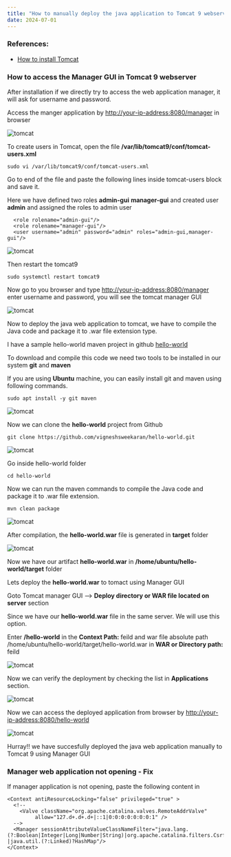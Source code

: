 ```yaml
---
title: "How to manually deploy the java application to Tomcat 9 webserver"
date: 2024-07-01
---
```


### References:

- [How to install Tomcat](/index.php/tomcat/10-installation)

### How to access the Manager GUI in Tomcat 9 webserver

After installation if we directly try to access the web application manager, it will ask for username and password.

Access the manger application by [http://your-ip-address:8080/manager](http://your-ip-address:8080/manager) in browser

![tomcat](images/tomcat-manger-login.png)

To create users in Tomcat, open the file **/var/lib/tomcat9/conf/tomcat-users.xml**

```
sudo vi /var/lib/tomcat9/conf/tomcat-users.xml
```

Go to end of the file and paste the following lines inside tomcat-users block and save it.

Here we have defined two roles **admin-gui** **manager-gui** and created user **admin** and assigned the roles to admin user

```
  <role rolename="admin-gui"/>
  <role rolename="manager-gui"/>
  <user username="admin" password="admin" roles="admin-gui,manager-gui"/>
```

![tomcat](images/tomcat-users-xml.png)

Then restart the tomcat9

```
sudo systemctl restart tomcat9
```

Now go to you browser and type [http://your-ip-address:8080/manager](http://your-ip-address:8080/manager) enter username and password, you will see the tomcat manager GUI

![tomcat](images/tomcat-manager-gui.png)

Now to deploy the java web application to tomcat, we have to compile the Java code and package it to .war file extension type.

I have a sample hello-world maven project in github [hello-world](https://github.com/vigneshsweekaran/hello-world)

To download and compile this code we need two tools to be installed in our system **git** and **maven**

If you are using **Ubuntu** machine, you can easily install git and maven using following commands.

```
sudo apt install -y git maven
```

![tomcat](images/tomcat-install-git-maven.png)

Now we can clone the **hello-world** project from Github

```
git clone https://github.com/vigneshsweekaran/hello-world.git
```

![tomcat](images/tomcat-manually-git-clone.png)

Go inside hello-world folder

```
cd hello-world
```

Now we can run the maven commands to compile the Java code and package it to .war file extension.

```
mvn clean package
```

![tomcat](images/tomcat-mvn-clean-package.png)

After compilation, the **hello-world.war** file is generated in **target** folder

![tomcat](images/tomcat-target-folder.png)

Now we have our artifact **hello-world.war** in **/home/ubuntu/hello-world/target** folder

Lets deploy the **hello-world.war** to tomact using Manager GUI

Goto Tomcat manager GUI --> **Deploy directory or WAR file located on server** section

Since we have our **hello-world.war** file in the same server. We will use this option.

Enter **/hello-world** in the **Context Path:** feild and war file absolute path /home/ubuntu/hello-world/target/hello-world.war in **WAR or Directory path:** feild

![tomcat](images/tomcat-deploy-war-gui.png)

Now we can verify the deployment by checking the list in **Applications** section.

![tomcat](images/tomcat-deployed-gui.png)

Now we can access the deployed application from browser by [http://your-ip-address:8080/hello-world](http://your-ip-address:8080/hello-world)

![tomcat](images/tomcat-hello-world-context.png)

Hurray!! we have succesfully deployed the java web application manually to Tomcat 9 using Manager GUI

### Manager web application not opening - Fix

If manager application is not opening, paste the following content in

```
<Context antiResourceLocking="false" privileged="true" >
  <!--
    <Valve className="org.apache.catalina.valves.RemoteAddrValve"
         allow="127.d+.d+.d+|::1|0:0:0:0:0:0:0:1" />
  -->
  <Manager sessionAttributeValueClassNameFilter="java.lang.(?:Boolean|Integer|Long|Number|String)|org.apache.catalina.filters.CsrfPreventionFilter$LruCache(?:$1)?|java.util.(?:Linked)?HashMap"/>     
</Context>
```
